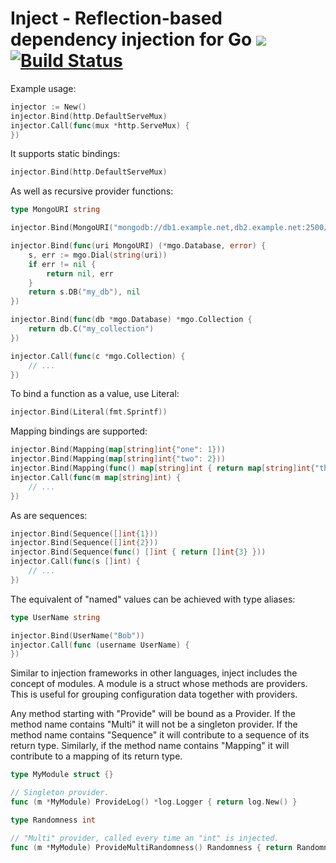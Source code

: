# Inject - Reflection-based dependency injection for Go [![](https://godoc.org/github.com/alecthomas/inject?status.svg)](http://godoc.org/github.com/alecthomas/inject) [![Build Status](https://travis-ci.org/alecthomas/inject.png)](https://travis-ci.org/alecthomas/inject)

Example usage:

```go
injector := New()
injector.Bind(http.DefaultServeMux)
injector.Call(func(mux *http.ServeMux) {
})
```

It supports static bindings:

```go
injector.Bind(http.DefaultServeMux)
```

As well as recursive provider functions:

```go
type MongoURI string

injector.Bind(MongoURI("mongodb://db1.example.net,db2.example.net:2500/?replicaSet=test&connectTimeoutMS=300000"))

injector.Bind(func(uri MongoURI) (*mgo.Database, error) {
	s, err := mgo.Dial(string(uri))
	if err != nil {
		return nil, err
	}
	return s.DB("my_db"), nil
})

injector.Bind(func(db *mgo.Database) *mgo.Collection {
	return db.C("my_collection")
})

injector.Call(func(c *mgo.Collection) {
	// ...
})
```

To bind a function as a value, use Literal:

```go
injector.Bind(Literal(fmt.Sprintf))
```

Mapping bindings are supported:

```go
injector.Bind(Mapping(map[string]int{"one": 1}))
injector.Bind(Mapping(map[string]int{"two": 2}))
injector.Bind(Mapping(func() map[string]int { return map[string]int{"three": 3 }}))
injector.Call(func(m map[string]int) {
	// ...
})
```

As are sequences:

```go
injector.Bind(Sequence([]int{1}))
injector.Bind(Sequence([]int{2}))
injector.Bind(Sequence(func() []int { return []int{3} }))
injector.Call(func(s []int) {
	// ...
})
```

The equivalent of "named" values can be achieved with type aliases:

```go
type UserName string

injector.Bind(UserName("Bob"))
injector.Call(func (username UserName) {
})
```

Similar to injection frameworks in other languages, inject includes the
concept of modules. A module is a struct whose methods are providers. This is
useful for grouping configuration data together with providers.

Any method starting with "Provide" will be bound as a Provider. If the method
name contains "Multi" it will not be a singleton provider. If the method name
contains "Sequence" it will contribute to a sequence of its return type.
Similarly, if the method name contains "Mapping" it will contribute to a
mapping of its return type.

```go
type MyModule struct {}

// Singleton provider.
func (m *MyModule) ProvideLog() *log.Logger { return log.New() }

type Randomness int

// "Multi" provider, called every time an "int" is injected.
func (m *MyModule) ProvideMultiRandomness() Randomness { return Randomness(rand.Int()) }
```
